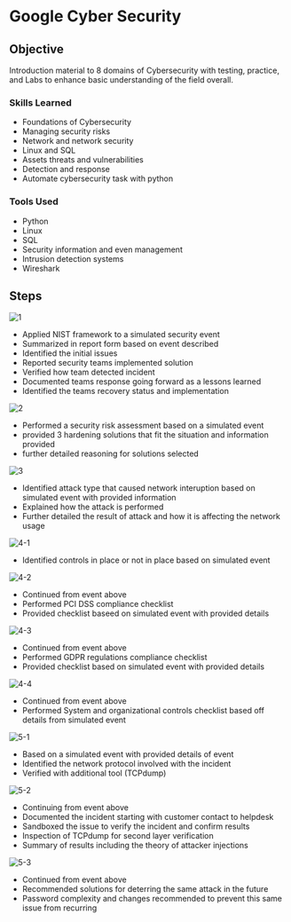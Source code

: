 # Google Cyber Security

## Objective
Introduction material to 8 domains of Cybersecurity with testing, practice, and Labs to enhance basic understanding of the field overall.

### Skills Learned
- Foundations of Cybersecurity
- Managing security risks
- Network and network security
- Linux and SQL
- Assets threats and vulnerabilities
- Detection and response
- Automate cybersecurity task with python

### Tools Used
- Python
- Linux
- SQL
- Security information and even management
- Intrusion detection systems
- Wireshark

## Steps
![1](https://github.com/user-attachments/assets/0fc9522a-318d-4a19-ad9c-eb385585c846)
- Applied NIST framework to a simulated security event
- Summarized in report form based on event described
- Identified the initial issues
- Reported security teams implemented solution
- Verified how team detected incident
- Documented teams response going forward as a lessons learned
- Identified the teams recovery status and implementation

![2](https://github.com/user-attachments/assets/e7bf7cac-bfd1-4aab-8f30-e4966e1dad4c)
- Performed a security risk assessment based on a simulated event
- provided 3 hardening solutions that fit the situation and information provided
- further detailed reasoning for solutions selected

![3](https://github.com/user-attachments/assets/be4d0e44-8649-4ede-b176-11a9df68a82b)
- Identified attack type that caused network interuption based on simulated event with provided information
- Explained how the attack is performed
- Further detailed the result of attack and how it is affecting the network usage

![4-1](https://github.com/user-attachments/assets/b0647b84-c1d3-4312-96bf-e4129a0bf7c5)
- Identified controls in place or not in place based on simulated event

![4-2](https://github.com/user-attachments/assets/fede2f45-bb40-43df-80d0-d308e4de2be8)
- Continued from event above
- Performed PCI DSS compliance checklist
- Provided checklist baseed on simulated event with provided details

![4-3](https://github.com/user-attachments/assets/238f128e-fd96-4d97-bcf4-6e87dfb83abb)
- Continued from event above
- Performed GDPR regulations compliance checklist
- Provided checklist based on simulated event with provided details

![4-4](https://github.com/user-attachments/assets/669daf9b-b2e6-4089-99f6-7fd4c54e5a93)
- Continued from event above
- Performed System and organizational controls checklist based off details from simulated event

![5-1](https://github.com/user-attachments/assets/f2f694b5-979d-4dff-bd03-e61755a5f9a1)
- Based on a simulated event with provided details of event
- Identified the network protocol involved with the incident
- Verified with additional tool (TCPdump)

![5-2](https://github.com/user-attachments/assets/08a27604-5cde-4f2a-aad5-0c05891a2edf)
- Continuing from event above
- Documented the incident starting with customer contact to helpdesk
- Sandboxed the issue to verify the incident and confirm results
- Inspection of TCPdump for second layer verification
- Summary of results including the theory of attacker injections

![5-3](https://github.com/user-attachments/assets/edb5e4e3-140f-41ff-ae22-0d258f081c39)
- Continued from event above
- Recommended solutions for deterring the same attack in the future
- Password complexity  and changes recommended to prevent this same issue from recurring

